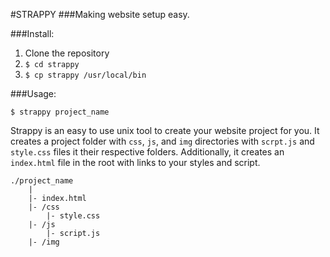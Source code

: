 #STRAPPY
###Making website setup easy.

###Install:
1. Clone the repository
2. `$ cd strappy`
3. `$ cp strappy /usr/local/bin`

###Usage:
```
$ strappy project_name
```

Strappy is an easy to use unix tool to create your website project for you. It creates a project folder with `css`, `js`, and `img` directories with `scrpt.js` and `style.css` files it their respective folders. Additionally, it creates an `index.html` file in the root with links to your styles and script.

```
./project_name
	|
	|- index.html
	|- /css
		|- style.css
	|- /js
		|- script.js
	|- /img
```
